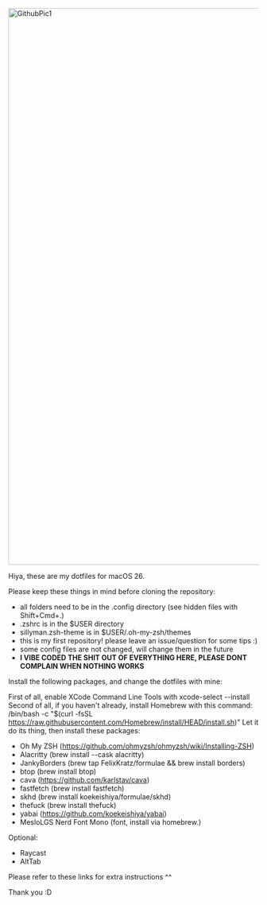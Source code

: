 <img width="1792" height="1120" alt="GithubPic1" src="https://github.com/user-attachments/assets/e4f8c178-c9f0-4de5-82b2-8b79120aa6da" />

Hiya, these are my dotfiles for macOS 26.

Please keep these things in mind before cloning the repository:
- all folders need to be in the .config directory (see hidden files with Shift+Cmd+.)
- .zshrc is in the $USER directory
- sillyman.zsh-theme is in $USER/.oh-my-zsh/themes
- this is my first repository! please leave an issue/question for some tips :)
- some config files are not changed, will change them in the future
- **I VIBE CODED THE SHIT OUT OF EVERYTHING HERE, PLEASE DONT COMPLAIN WHEN NOTHING WORKS**
  
Install the following packages, and change the dotfiles with mine:

First of all, enable XCode Command Line Tools with xcode-select --install
Second of all, if you haven't already, install Homebrew with this command:
/bin/bash -c "$(curl -fsSL https://raw.githubusercontent.com/Homebrew/install/HEAD/install.sh)"
Let it do its thing, then install these packages:

- Oh My ZSH (https://github.com/ohmyzsh/ohmyzsh/wiki/Installing-ZSH)
- Alacritty (brew install --cask alacritty)
- JankyBorders (brew tap FelixKratz/formulae && brew install borders)
- btop (brew install btop)
- cava (https://github.com/karlstav/cava)
- fastfetch (brew install fastfetch)
- skhd (brew install koekeishiya/formulae/skhd)
- thefuck (brew install thefuck)
- yabai (https://github.com/koekeishiya/yabai)
- MesloLGS Nerd Font Mono (font, install via homebrew.)

Optional:
- Raycast
- AltTab



Please refer to these links for extra instructions ^^

Thank you :D
